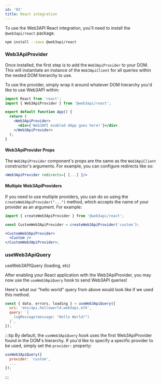```yaml
---
id: '03'
title: React integration
---
```


To use the Web3API React integration, you'll need to install the `@web3api/react` package.

```bash
npm install --save @web3api/react
```

### **Web3ApiProvider**

Once installed, the first step is to add the `Web3ApiProvider` to your DOM. This will instantiate an instance of the `Web3ApiClient` for all queries within the nested DOM hierarchy to use.

To use the provider, simply wrap it around whatever DOM hierarchy you'd like to use Web3API within:

```jsx
import React from 'react';
import { Web3ApiProvider } from '@web3api/react';

export default function App() {
  return (
    <Web3ApiProvider>
      <div>{'Web3API enabled dApp goes here!'}</div>
    </Web3ApiProvider>
  );
}
```

#### **Web3ApiProvider Props**

The `Web3ApiProvider` component's props are the same as the `Web3ApiClient` constructor's arguments. For example, you can configure redirects like so:

```jsx
<Web3ApiProvider redirects={ [...] }/>
```

#### **Multiple Web3ApiProviders**

If you need to use multiple providers, you can do so using the `createWeb3ApiProvider("...")` method, which accepts the name of your provider as an argument. For example:

```jsx
import { createWeb3ApiProvider } from '@web3api/react';

const CustomWeb3ApiProvider = createWeb3ApiProvider('custom');

<CustomWeb3ApiProvider>
  <Custom />
</CustomWeb3ApiProvider>;
```

### **useWeb3ApiQuery**

useWeb3APIQuery (loading, etc)

After enabling your React application with the Web3ApiProvider, you may now use the `useWeb3ApiQuery` hook to send Web3API queries!

Here's what our "hello world" query from above would look like if we used this method.

```jsx
const { data, errors, loading } = useWeb3ApiQuery({
  uri: 'ens/api.helloworld.web3api.eth',
  query: `{
    logMessage(message: "Hello World!")
  }`,
});
```

:::tip
By default, the `useWeb3ApiQuery` hook uses the first Web3ApiProvider found in the DOM's hierarchy. If you'd like to specify a specific provider to be used, simply set the `provider:` property:

```jsx
useWeb3ApiQuery({
  provider: 'custom',
  ...
});
```

:::
